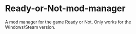 # Ready-or-Not-mod-manager
A mod manager for the game Ready or Not. Only works for the Windows/Steam version.
